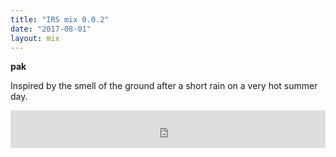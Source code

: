 ```yaml
---
title: "IRS mix 0.0.2"
date: "2017-08-01"
layout: mix
---
```

__pak__    

Inspired by the smell of the ground after a short rain on a very hot summer day.

<iframe width="100%" height="60" src="https://www.mixcloud.com/widget/iframe/?hide_cover=1&mini=1&light=1&hide_artwork=1&autoplay=1&feed=%2Fppaakk%2Fwater-inspired-rain%2F" frameborder="0" ></iframe>

